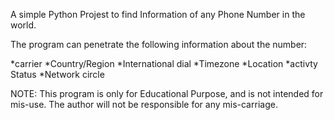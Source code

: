A simple Python Projest to find Information of any Phone Number in the world.

The program can penetrate the following information about the number:

*carrier
*Country/Region
*International dial
*Timezone
*Location
*activty Status
*Network circle

NOTE: This program is only for Educational Purpose, and is not intended for mis-use. The author will not be responsible for any mis-carriage.

